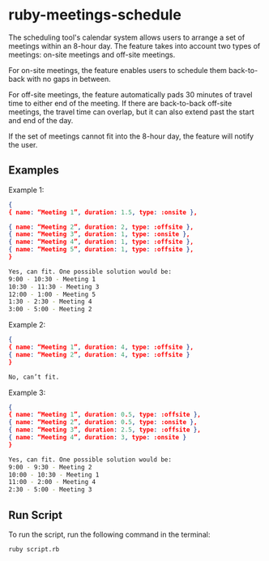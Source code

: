 # ruby-meetings-schedule

The scheduling tool's calendar system allows users to arrange a set of meetings within an 8-hour day. The feature takes into account two types of meetings: on-site meetings and off-site meetings.

For on-site meetings, the feature enables users to schedule them back-to-back with no gaps in between.

For off-site meetings, the feature automatically pads 30 minutes of travel time to either end of the meeting. If there are back-to-back off-site meetings, the travel time can overlap, but it can also extend past the start and end of the day.

If the set of meetings cannot fit into the 8-hour day, the feature will notify the user.

## Examples 
Example 1:
```json
{
{ name: “Meeting 1”, duration: 1.5, type: :onsite },

{ name: “Meeting 2”, duration: 2, type: :offsite },
{ name: “Meeting 3”, duration: 1, type: :onsite },
{ name: “Meeting 4”, duration: 1, type: :offsite },
{ name: “Meeting 5”, duration: 1, type: :offsite },
}
```
```bash
Yes, can fit. One possible solution would be:
9:00 - 10:30 - Meeting 1
10:30 - 11:30 - Meeting 3
12:00 - 1:00 - Meeting 5
1:30 - 2:30 - Meeting 4
3:00 - 5:00 - Meeting 2
```
Example 2:
```json
{
{ name: “Meeting 1”, duration: 4, type: :offsite },
{ name: “Meeting 2”, duration: 4, type: :offsite }
}
```
```bash
No, can’t fit.
```
Example 3:
```json
{
{ name: “Meeting 1”, duration: 0.5, type: :offsite },
{ name: “Meeting 2”, duration: 0.5, type: :onsite },
{ name: “Meeting 3”, duration: 2.5, type: :offsite },
{ name: “Meeting 4”, duration: 3, type: :onsite }
}
```
```bash
Yes, can fit. One possible solution would be:
9:00 - 9:30 - Meeting 2
10:00 - 10:30 - Meeting 1
11:00 - 2:00 - Meeting 4
2:30 - 5:00 - Meeting 3
```
## Run Script

To run the script, run the following command in the terminal:

```bash
ruby script.rb
```
